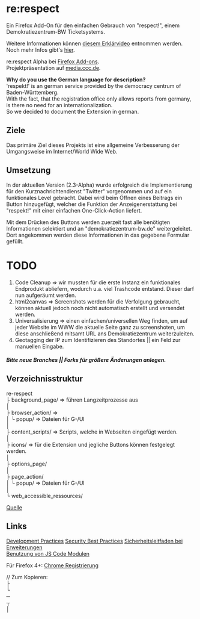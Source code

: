 # re:respect
Ein Firefox Add-On für den einfachen Gebrauch von "respect!",
einem Demokratiezentrum-BW Ticketsystems.

Weitere Informationen können [diesem Erklärvideo](https://www.youtube.com/watch?v=5tP-hdJgUxQ) entnommen werden.  
Noch mehr Infos gibt's [hier](https://demokratiezentrum-bw.de/).  

re:respect Alpha bei [Firefox Add-ons](https://addons.mozilla.org/de/firefox/addon/re-respect/).  
Projektpräsentation auf [media.ccc.de](https://media.ccc.de/v/jh19-hd-1013-re_respect#l=deu&t=0).  

**Why do you use the German language for description?**  
'respekt!' is an german service provided by the democracy centrum of Baden-Württemberg.  
With the fact, that the registration office only allows reports from germany,  
is there no need for an internationalization.  
So we decided to document the Extension in german.

## Ziele
Das primäre Ziel dieses Projekts ist eine allgemeine Verbesserung der Umgangsweise im Internet/World Wide Web.

## Umsetzung
In der aktuellen Version (2.3-Alpha) wurde erfolgreich die Implementierung für den Kurznachrichtendienst "Twitter" vorgenommen und auf ein funktionales Level gebracht. Dabei wird beim Öffnen eines Beitrags ein Button hinzugefügt, welcher die Funktion der Anzeigenerstattung bei "respekt!" mit einer einfachen One-Click-Action liefert.

Mit dem Drücken des Buttons werden zuerzeit fast alle benötigten Informationen selektiert und an "demokratiezentrum-bw.de" weitergeleitet. Dort angekommen werden diese Informationen in das gegebene Formular gefüllt.


# TODO
1. Code Cleanup => wir mussten für die erste Instanz ein funktionales Endprodukt abliefern, wodurch u.a. viel Trashcode entstand. Dieser darf nun aufgeräumt werden.
2. html2canvas => Screenshots werden für die Verfolgung gebraucht, können aktuell jedoch noch nicht automatisch erstellt und versendet werden. 
3. Universalisierung => einen einfachen/universellen Weg finden, um auf jeder Website im WWW die aktuelle Seite ganz zu screenshoten, um diese anschließend mitsamt URL ans Demokratiezentrum weiterzuleiten.
4. Geotagging der IP zum Identifizieren des Standortes || ein Feld zur manuellen Eingabe.

##### Bitte neue Branches || Forks für größere Änderungen anlegen.

## Verzeichnisstruktur

re-respect  
├ background_page/ => führen Langzeitprozesse aus  
│  
├ browser_action/ =>   
│  └ popup/ => Dateien für G-/UI  
│  
├ content_scripts/ => Scripts, welche in Webseiten eingefügt werden.  
│  
├ icons/ => für die Extension und jegliche Buttons können festgelegt werden.  
│  
├ options_page/  
│  
├ page_action/  
│  └ popup/ => Dateien für G-/UI  
│  
└ web_accessible_ressources/  

[Quelle](https://developer.mozilla.org/de/docs/Mozilla/Add-ons/WebExtensions/Anatomy_of_a_WebExtension)

## Links
[Development Practices](https://extensionworkshop.com/documentation/publish/add-on-policies#development-practices)
[Security Best Practices](https://extensionworkshop.com/documentation/develop/build-a-secure-extension/)
[Sicherheitsleitfaden bei Erweiterungen](https://developer.mozilla.org/de/docs/Mozilla/Add-ons/Security_best_practices_in_extensions)  
[Benutzung von JS Code Modulen](https://developer.mozilla.org/en-US/docs/Mozilla/JavaScript_code_modules/Using)

Für Firefox 4+:
[Chrome Registrierung](https://developer.mozilla.org/en-US/docs/Mozilla/Chrome_Registration)  
  
// Zum Kopieren:  
├  
└  
─  
┬  
│  
